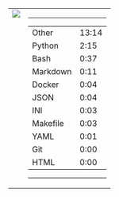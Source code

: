
<table><tr>
<td valign="top">
  <img src="https://wakatime.com/share/@Aperture/0cd21d5d-ac4f-458d-9c71-d06f479c1297.png" />
</td>

<td valign="top">
  <hr>
  <table>
    <tr><td>Other</td><td>13:14</td></tr><tr><td>Python</td><td>2:15</td></tr><tr><td>Bash</td><td>0:37</td></tr><tr><td>Markdown</td><td>0:11</td></tr><tr><td>Docker</td><td>0:04</td></tr><tr><td>JSON</td><td>0:04</td></tr><tr><td>INI</td><td>0:03</td></tr><tr><td>Makefile</td><td>0:03</td></tr><tr><td>YAML</td><td>0:01</td></tr><tr><td>Git</td><td>0:00</td></tr><tr><td>HTML</td><td>0:00</td></tr>
  </table>
  <hr>
</td>
</tr></table>

